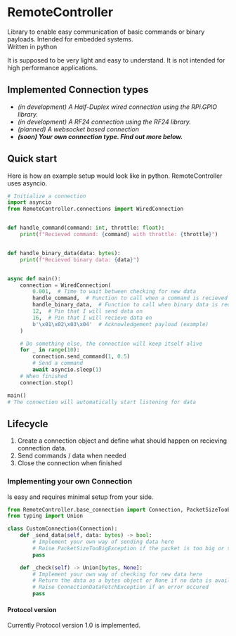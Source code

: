 # RemoteController
Library to enable easy communication of basic commands or binary payloads. Intended for embedded systems. <br>
Written in python <br>

It is supposed to be very light and easy to understand. It is not intended for high performance applications.

## Implemented Connection types
- _(in development) A Half-Duplex wired connection using the RPi.GPIO library._
- _(in development) A RF24 connection using the RF24 library._
- _(planned) A websocket based connection_
- _**(soon) Your own connection type. Find out more below.**_

## Quick start
Here is how an example setup would look like in python. RemoteController uses asyncio.
```python
# Initialize a connection
import asyncio
from RemoteController.connections import WiredConnection


def handle_command(command: int, throttle: float):
    print(f"Recieved command: {command} with throttle: {throttle}")


def handle_binary_data(data: bytes):
    print(f"Recieved binary data: {data}")


async def main():
    connection = WiredConnection(
        0.001,  # Time to wait between checking for new data
        handle_command,  # Function to call when a command is recieved
        handle_binary_data,  # Function to call when binary data is recieved
        12,  # Pin that I will send data on
        16,  # Pin that I will recieve data on
        b'\x01\x02\x03\x04'  # Acknowledgement payload (example)
    )

    # Do something else, the connection will keep itself alive
    for _ in range(10):
        connection.send_command(1, 0.5)
        # Send a command
        await asyncio.sleep(1)
    # When finished
    connection.stop()

main()
# The connection will automatically start listening for data
```

## Lifecycle
1. Create a connection object and define what should happen on recieving connection data.
2. Send commands / data when needed
3. Close the connection when finished

### Implementing your own Connection
Is easy and requires minimal setup from your side.

```python
from RemoteController.base_connection import Connection, PacketSizeTooBigException, ConnectionDataFetchException
from typing import Union

class CustomConnection(Connection):
    def _send_data(self, data: bytes) -> bool:
        # Implement your own way of sending data here
        # Raise PacketSizeTooBigException if the packet is too big or split the packet into smaller packets
        pass

    def _check(self) -> Union[bytes, None]:
        # Implement your own way of checking for new data here
        # Return the data as a bytes object or None if no data is available
        # Raise ConnectionDataFetchException if an error occured
        pass
```

#### Protocol version
Currently Protocol version 1.0 is implemented.
